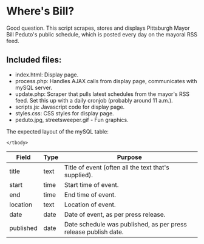 # Where's Bill?

Good question. This script scrapes, stores and displays Pittsburgh Mayor Bill Peduto's public schedule, which is posted every day on the mayoral RSS feed.

## Included files:

- index.html: Display page.
- process.php: Handles AJAX calls from display page, communicates with mySQL server.
- update.php: Scraper that pulls latest schedules from the mayor's RSS feed. Set this up with a daily cronjob (probably around 11 a.m.).
- scripts.js: Javascript code for display page.
- styles.css: CSS styles for display page.
- peduto.jpg, streetsweeper.gif - Fun graphics.

The expected layout of the mySQL table: 

<table>
	<thead>
		<tr>
			<th>Field</th>
			<th>Type</th>
			<th>Purpose</th>
		</tr>
	</thead>
	<tbody>
		<tr>
			<td>title</td>
			<td>text</td>
			<td>Title of event (often all the text that's supplied).</td>
		</tr>
		<tr>
			<td>start</td>
			<td>time</td>
			<td>Start time of event.</td>
		</tr>
		<tr>
			<td>end</td>
			<td>time</td>
			<td>End time of event.</td>
		</tr>
		<tr>
			<td>location</td>
			<td>text</td>
			<td>Location of event.</td>
		</tr>
		<tr>
			<td>date</td>
			<td>date</td>
			<td>Date of event, as per press release.</td>
		</tr>
		<tr>
			<td>published</td>
			<td>date</td>
			<td>Date schedule was published, as per press release publish date.</td>
		</tr>
		 
	</tbody>

</table>